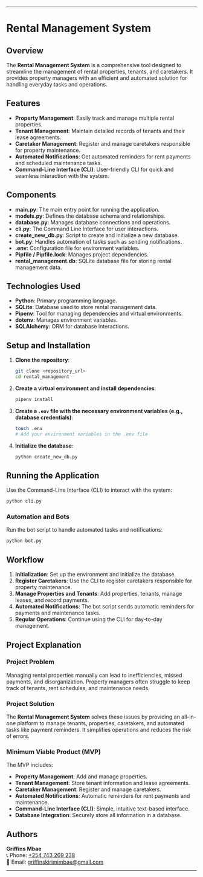 

---

# Rental Management System

## Overview
The **Rental Management System** is a comprehensive tool designed to streamline the management of rental properties, tenants, and caretakers. It provides property managers with an efficient and automated solution for handling everyday tasks and operations.

## Features
- **Property Management**: Easily track and manage multiple rental properties.
- **Tenant Management**: Maintain detailed records of tenants and their lease agreements.
- **Caretaker Management**: Register and manage caretakers responsible for property maintenance.
- **Automated Notifications**: Get automated reminders for rent payments and scheduled maintenance tasks.
- **Command-Line Interface (CLI)**: User-friendly CLI for quick and seamless interaction with the system.

## Components
- **main.py**: The main entry point for running the application.
- **models.py**: Defines the database schema and relationships.
- **database.py**: Manages database connections and operations.
- **cli.py**: The Command Line Interface for user interactions.
- **create_new_db.py**: Script to create and initialize a new database.
- **bot.py**: Handles automation of tasks such as sending notifications.
- **.env**: Configuration file for environment variables.
- **Pipfile / Pipfile.lock**: Manages project dependencies.
- **rental_management.db**: SQLite database file for storing rental management data.

## Technologies Used
- **Python**: Primary programming language.
- **SQLite**: Database used to store rental management data.
- **Pipenv**: Tool for managing dependencies and virtual environments.
- **dotenv**: Manages environment variables.
- **SQLAlchemy**: ORM for database interactions.

## Setup and Installation

1. **Clone the repository**:
   ```bash
   git clone <repository_url>
   cd rental_management
   ```

2. **Create a virtual environment and install dependencies**:
   ```bash
   pipenv install
   ```

3. **Create a `.env` file with the necessary environment variables (e.g., database credentials)**:
   ```bash
   touch .env
   # Add your environment variables in the .env file
   ```

4. **Initialize the database**:
   ```bash
   python create_new_db.py
   ```

## Running the Application
Use the Command-Line Interface (CLI) to interact with the system:
```bash
python cli.py
```

### Automation and Bots
Run the bot script to handle automated tasks and notifications:
```bash
python bot.py
```

## Workflow
1. **Initialization**: Set up the environment and initialize the database.
2. **Register Caretakers**: Use the CLI to register caretakers responsible for property maintenance.
3. **Manage Properties and Tenants**: Add properties, tenants, manage leases, and record payments.
4. **Automated Notifications**: The bot script sends automatic reminders for payments and maintenance tasks.
5. **Regular Operations**: Continue using the CLI for day-to-day management.

## Project Explanation

### Project Problem
Managing rental properties manually can lead to inefficiencies, missed payments, and disorganization. Property managers often struggle to keep track of tenants, rent schedules, and maintenance needs.

### Project Solution
The **Rental Management System** solves these issues by providing an all-in-one platform to manage tenants, properties, caretakers, and automated tasks like payment reminders. It simplifies operations and reduces the risk of errors.

### Minimum Viable Product (MVP)
The MVP includes:
- **Property Management**: Add and manage properties.
- **Tenant Management**: Store tenant information and lease agreements.
- **Caretaker Management**: Register and manage caretakers.
- **Automated Notifications**: Automatic reminders for rent payments and maintenance.
- **Command-Line Interface (CLI)**: Simple, intuitive text-based interface.
- **Database Integration**: Securely store all information in a database.

## Authors
**Griffins Mbae**  
📞 Phone: [+254 743 269 238](tel:+254743269238)  
📧 Email: [griffinskirimimbae@gmail.com](mailto:griffinskirimimbae@gmail.com)

---
